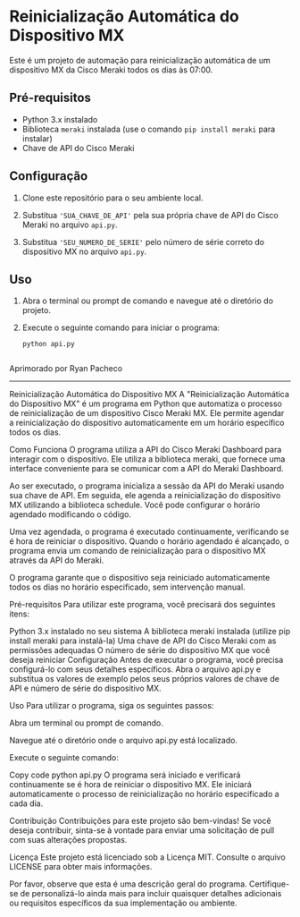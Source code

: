 # Reinicialização Automática do Dispositivo MX

Este é um projeto de automação para reinicialização automática de um dispositivo MX da Cisco Meraki todos os dias às 07:00.

## Pré-requisitos

- Python 3.x instalado
- Biblioteca `meraki` instalada (use o comando `pip install meraki` para instalar)
- Chave de API do Cisco Meraki

## Configuração

1. Clone este repositório para o seu ambiente local.

2. Substitua `'SUA_CHAVE_DE_API'` pela sua própria chave de API do Cisco Meraki no arquivo `api.py`.

3. Substitua `'SEU_NUMERO_DE_SERIE'` pelo número de série correto do dispositivo MX no arquivo `api.py`.

## Uso

1. Abra o terminal ou prompt de comando e navegue até o diretório do projeto.

2. Execute o seguinte comando para iniciar o programa:

   ```shell
   python api.py


Aprimorado por Ryan Pacheco

________________________________________________________________________________________________
Reinicialização Automática do Dispositivo MX
A "Reinicialização Automática do Dispositivo MX" é um programa em Python que automatiza o processo de reinicialização de um dispositivo Cisco Meraki MX. Ele permite agendar a reinicialização do dispositivo automaticamente em um horário específico todos os dias.

Como Funciona
O programa utiliza a API do Cisco Meraki Dashboard para interagir com o dispositivo. Ele utiliza a biblioteca meraki, que fornece uma interface conveniente para se comunicar com a API do Meraki Dashboard.

Ao ser executado, o programa inicializa a sessão da API do Meraki usando sua chave de API. Em seguida, ele agenda a reinicialização do dispositivo MX utilizando a biblioteca schedule. Você pode configurar o horário agendado modificando o código.

Uma vez agendada, o programa é executado continuamente, verificando se é hora de reiniciar o dispositivo. Quando o horário agendado é alcançado, o programa envia um comando de reinicialização para o dispositivo MX através da API do Meraki.

O programa garante que o dispositivo seja reiniciado automaticamente todos os dias no horário especificado, sem intervenção manual.

Pré-requisitos
Para utilizar este programa, você precisará dos seguintes itens:

Python 3.x instalado no seu sistema
A biblioteca meraki instalada (utilize pip install meraki para instalá-la)
Uma chave de API do Cisco Meraki com as permissões adequadas
O número de série do dispositivo MX que você deseja reiniciar
Configuração
Antes de executar o programa, você precisa configurá-lo com seus detalhes específicos. Abra o arquivo api.py e substitua os valores de exemplo pelos seus próprios valores de chave de API e número de série do dispositivo MX.

Uso
Para utilizar o programa, siga os seguintes passos:

Abra um terminal ou prompt de comando.

Navegue até o diretório onde o arquivo api.py está localizado.

Execute o seguinte comando:

Copy code
python api.py
O programa será iniciado e verificará continuamente se é hora de reiniciar o dispositivo MX. Ele iniciará automaticamente o processo de reinicialização no horário especificado a cada dia.

Contribuição
Contribuições para este projeto são bem-vindas! Se você deseja contribuir, sinta-se à vontade para enviar uma solicitação de pull com suas alterações propostas.

Licença
Este projeto está licenciado sob a Licença MIT. Consulte o arquivo LICENSE para obter mais informações.

Por favor, observe que esta é uma descrição geral do programa. Certifique-se de personalizá-lo ainda mais para incluir quaisquer detalhes adicionais ou requisitos específicos da sua implementação ou ambiente.
